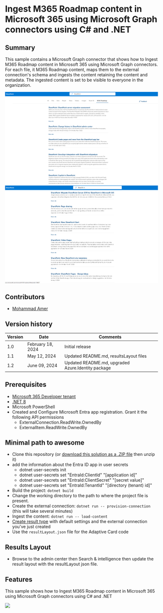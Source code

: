 # Ingest M365 Roadmap content in Microsoft 365 using Microsoft Graph connectors using C# and .NET

## Summary

This sample contains a Microsoft Graph connector that shows how to Ingest M365 Roadmap content in Microsoft 365 using Microsoft Graph connectors. For each file, it M365 Roadmap content, maps them to the external connection's schema and ingests the content retaining the content and metadata. The ingested content is set to be visible to everyone in the organization.

![M365 Roadmap Graph Connector](./assets/M365-Roadmap-Graph-Connector01.png)
![M365 Roadmap Graph Connector](./assets/M365-Roadmap-Graph-Connector02.png)


## Contributors

- [Mohammad Amer](https://github.com/mohammadamer)

## Version history

Version|Date|Comments
-------|----|--------
1.0|February 18, 2024|Initial release
1.1|May 12, 2024|Updated README.md, resultsLayout files
1.2|June 09, 2024|Updated README.md, upgraded Azure.Identity package

## Prerequisites

- [Microsoft 365 Developer tenant](https://developer.microsoft.com/microsoft-365/dev-program)
- [.NET 8](https://dotnet.microsoft.com/download/dotnet/8.0)
- Microsoft PowerShell
- Created and Configure Microsoft Entra app registration. Grant it the following API permissions
  - ExternalConnection.ReadWrite.OwnedBy
  - ExternalItem.ReadWrite.OwnedBy

## Minimal path to awesome

- Clone this repository (or [download this solution as a .ZIP file](https://pnp.github.io/download-partial/?url=https://github.com/pnp/graph-connectors-samples/tree/main/samples/dotnet-csharp-m365-roadmap) then unzip it)
- add the information about the Entra ID app in user secrets
  - dotnet user-secrets init
  - dotnet user-secrets set "EntraId:ClientId" "[application id]"
  - dotnet user-secrets set "EntraId:ClientSecret" "[secret value]"
  - dotnet user-secrets set "EntraId:TenantId" "[directory (tenant) id]"
- Build the project: `dotnet build`
- Change the working directory to the path to where the project file is present.
- Create the external connection: `dotnet run -- provision-connection` (this will take several minutes)
- Ingest the content: `dotnet run -- load-content`
- [Create result type](https://learn.microsoft.com/microsoftsearch/manage-result-types) with default settings and the external connection you've just created
- Use the `resultLayout.json` file for the Adaptive Card code


## Results Layout
- Browse to the admin center then Search & intelligence then update the result layout with the resultLayout json file.

## Features

This sample shows how to Ingest M365 Roadmap content in Microsoft 365 using Microsoft Graph connectors using C# and .NET

![](https://m365-visitor-stats.azurewebsites.net/SamplesGallery/pnp-graph-connector-dotnet-csharp-m365-roadmap)
